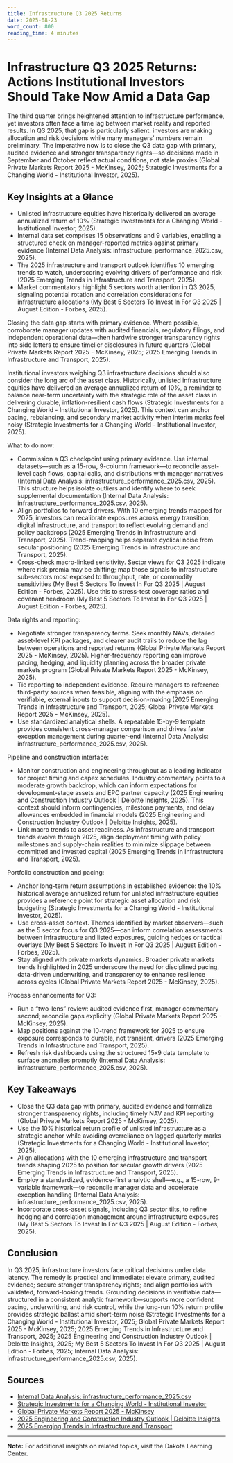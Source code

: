 ```yaml
---
title: Infrastructure Q3 2025 Returns
date: 2025-08-23
word_count: 800
reading_time: 4 minutes
---
```


# Infrastructure Q3 2025 Returns: Actions Institutional Investors Should Take Now Amid a Data Gap

The third quarter brings heightened attention to infrastructure performance, yet investors often face a time lag between market reality and reported results. In Q3 2025, that gap is particularly salient: investors are making allocation and risk decisions while many managers’ numbers remain preliminary. The imperative now is to close the Q3 data gap with primary, audited evidence and stronger transparency rights—so decisions made in September and October reflect actual conditions, not stale proxies (Global Private Markets Report 2025 - McKinsey, 2025; Strategic Investments for a Changing World - Institutional Investor, 2025).

## Key Insights at a Glance
- Unlisted infrastructure equities have historically delivered an average annualized return of 10% (Strategic Investments for a Changing World - Institutional Investor, 2025).
- Internal data set comprises 15 observations and 9 variables, enabling a structured check on manager-reported metrics against primary evidence (Internal Data Analysis: infrastructure_performance_2025.csv, 2025).
- The 2025 infrastructure and transport outlook identifies 10 emerging trends to watch, underscoring evolving drivers of performance and risk (2025 Emerging Trends in Infrastructure and Transport, 2025).
- Market commentators highlight 5 sectors worth attention in Q3 2025, signaling potential rotation and correlation considerations for infrastructure allocations (My Best 5 Sectors To Invest In For Q3 2025 | August Edition - Forbes, 2025).

Closing the data gap starts with primary evidence. Where possible, corroborate manager updates with audited financials, regulatory filings, and independent operational data—then hardwire stronger transparency rights into side letters to ensure timelier disclosures in future quarters (Global Private Markets Report 2025 - McKinsey, 2025; 2025 Emerging Trends in Infrastructure and Transport, 2025).

Institutional investors weighing Q3 infrastructure decisions should also consider the long arc of the asset class. Historically, unlisted infrastructure equities have delivered an average annualized return of 10%, a reminder to balance near-term uncertainty with the strategic role of the asset class in delivering durable, inflation-resilient cash flows (Strategic Investments for a Changing World - Institutional Investor, 2025). This context can anchor pacing, rebalancing, and secondary market activity when interim marks feel noisy (Strategic Investments for a Changing World - Institutional Investor, 2025).

What to do now:
- Commission a Q3 checkpoint using primary evidence. Use internal datasets—such as a 15-row, 9-column framework—to reconcile asset-level cash flows, capital calls, and distributions with manager narratives (Internal Data Analysis: infrastructure_performance_2025.csv, 2025). This structure helps isolate outliers and identify where to seek supplemental documentation (Internal Data Analysis: infrastructure_performance_2025.csv, 2025).
- Align portfolios to forward drivers. With 10 emerging trends mapped for 2025, investors can recalibrate exposures across energy transition, digital infrastructure, and transport to reflect evolving demand and policy backdrops (2025 Emerging Trends in Infrastructure and Transport, 2025). Trend-mapping helps separate cyclical noise from secular positioning (2025 Emerging Trends in Infrastructure and Transport, 2025).
- Cross-check macro-linked sensitivity. Sector views for Q3 2025 indicate where risk premia may be shifting; map those signals to infrastructure sub-sectors most exposed to throughput, rate, or commodity sensitivities (My Best 5 Sectors To Invest In For Q3 2025 | August Edition - Forbes, 2025). Use this to stress-test coverage ratios and covenant headroom (My Best 5 Sectors To Invest In For Q3 2025 | August Edition - Forbes, 2025).

Data rights and reporting:
- Negotiate stronger transparency terms. Seek monthly NAVs, detailed asset-level KPI packages, and clearer audit trails to reduce the lag between operations and reported returns (Global Private Markets Report 2025 - McKinsey, 2025). Higher-frequency reporting can improve pacing, hedging, and liquidity planning across the broader private markets program (Global Private Markets Report 2025 - McKinsey, 2025).
- Tie reporting to independent evidence. Require managers to reference third-party sources when feasible, aligning with the emphasis on verifiable, external inputs to support decision-making (2025 Emerging Trends in Infrastructure and Transport, 2025; Global Private Markets Report 2025 - McKinsey, 2025).
- Use standardized analytical shells. A repeatable 15-by-9 template provides consistent cross-manager comparison and drives faster exception management during quarter-end (Internal Data Analysis: infrastructure_performance_2025.csv, 2025).

Pipeline and construction interface:
- Monitor construction and engineering throughput as a leading indicator for project timing and capex schedules. Industry commentary points to a moderate growth backdrop, which can inform expectations for development-stage assets and EPC partner capacity (2025 Engineering and Construction Industry Outlook | Deloitte Insights, 2025). This context should inform contingencies, milestone payments, and delay allowances embedded in financial models (2025 Engineering and Construction Industry Outlook | Deloitte Insights, 2025).
- Link macro trends to asset readiness. As infrastructure and transport trends evolve through 2025, align deployment timing with policy milestones and supply-chain realities to minimize slippage between committed and invested capital (2025 Emerging Trends in Infrastructure and Transport, 2025).

Portfolio construction and pacing:
- Anchor long-term return assumptions in established evidence: the 10% historical average annualized return for unlisted infrastructure equities provides a reference point for strategic asset allocation and risk budgeting (Strategic Investments for a Changing World - Institutional Investor, 2025).
- Use cross-asset context. Themes identified by market observers—such as the 5 sector focus for Q3 2025—can inform correlation assessments between infrastructure and listed exposures, guiding hedges or tactical overlays (My Best 5 Sectors To Invest In For Q3 2025 | August Edition - Forbes, 2025).
- Stay aligned with private markets dynamics. Broader private markets trends highlighted in 2025 underscore the need for disciplined pacing, data-driven underwriting, and transparency to enhance resilience across cycles (Global Private Markets Report 2025 - McKinsey, 2025).

Process enhancements for Q3:
- Run a “two-lens” review: audited evidence first, manager commentary second; reconcile gaps explicitly (Global Private Markets Report 2025 - McKinsey, 2025).
- Map positions against the 10-trend framework for 2025 to ensure exposure corresponds to durable, not transient, drivers (2025 Emerging Trends in Infrastructure and Transport, 2025).
- Refresh risk dashboards using the structured 15x9 data template to surface anomalies promptly (Internal Data Analysis: infrastructure_performance_2025.csv, 2025).

## Key Takeaways
- Close the Q3 data gap with primary, audited evidence and formalize stronger transparency rights, including timely NAV and KPI reporting (Global Private Markets Report 2025 - McKinsey, 2025).
- Use the 10% historical return profile of unlisted infrastructure as a strategic anchor while avoiding overreliance on lagged quarterly marks (Strategic Investments for a Changing World - Institutional Investor, 2025).
- Align allocations with the 10 emerging infrastructure and transport trends shaping 2025 to position for secular growth drivers (2025 Emerging Trends in Infrastructure and Transport, 2025).
- Employ a standardized, evidence-first analytic shell—e.g., a 15-row, 9-variable framework—to reconcile manager data and accelerate exception handling (Internal Data Analysis: infrastructure_performance_2025.csv, 2025).
- Incorporate cross-asset signals, including Q3 sector tilts, to refine hedging and correlation management around infrastructure exposures (My Best 5 Sectors To Invest In For Q3 2025 | August Edition - Forbes, 2025).

## Conclusion
In Q3 2025, infrastructure investors face critical decisions under data latency. The remedy is practical and immediate: elevate primary, audited evidence; secure stronger transparency rights; and align portfolios with validated, forward-looking trends. Grounding decisions in verifiable data—structured in a consistent analytic framework—supports more confident pacing, underwriting, and risk control, while the long-run 10% return profile provides strategic ballast amid short-term noise (Strategic Investments for a Changing World - Institutional Investor, 2025; Global Private Markets Report 2025 - McKinsey, 2025; 2025 Emerging Trends in Infrastructure and Transport, 2025; 2025 Engineering and Construction Industry Outlook | Deloitte Insights, 2025; My Best 5 Sectors To Invest In For Q3 2025 | August Edition - Forbes, 2025; Internal Data Analysis: infrastructure_performance_2025.csv, 2025).

## Sources

- [Internal Data Analysis: infrastructure_performance_2025.csv](https://www.dakota.com/internal-analysis)
- [Strategic Investments for a Changing World - Institutional Investor](https://www.institutionalinvestor.com/article/sponsored-content/harnessing-infrastructure-equity-strategic-investments-changing-world)
- [Global Private Markets Report 2025 - McKinsey](https://www.mckinsey.com/industries/private-capital/our-insights/global-private-markets-report)
- [2025 Engineering and Construction Industry Outlook | Deloitte Insights](https://www.deloitte.com/us/en/insights/industry/engineering-and-construction/engineering-and-construction-industry-outlook.html)
- [2025 Emerging Trends in Infrastructure and Transport](https://kpmg.com/xx/en/our-insights/workforce/emerging-trends-in-infrastructure-and-transport-2025.html)


---

**Note:** For additional insights on related topics, visit the Dakota Learning Center.